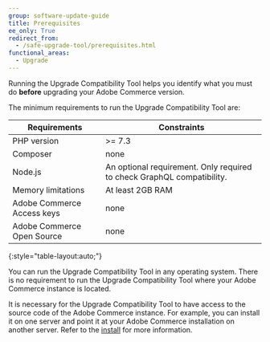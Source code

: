 ```yaml
---
group: software-update-guide
title: Prerequisites
ee_only: True
redirect_from:
  - /safe-upgrade-tool/prerequisites.html
functional_areas:
  - Upgrade
---
```


Running the Upgrade Compatibility Tool helps you identify what you must do **before** upgrading your Adobe Commerce version.

The minimum requirements to run the Upgrade Compatibility Tool are:

| **Requirements** | **Constraints** |
|----------------|-----------------|
| PHP version| >= 7.3 |
| Composer | none |
| Node.js | An optional requirement. Only required to check GraphQL compatibility. |
| Memory limitations | At least 2GB RAM |
| Adobe Commerce Access keys | none |
| Adobe Commerce Open Source | none |
{:style="table-layout:auto;"}

You can run the Upgrade Compatibility Tool in any operating system. There is no requirement to run the Upgrade Compatibility Tool where your Adobe Commerce instance is located.

It is necessary for the Upgrade Compatibility Tool to have access to the source code of the Adobe Commerce instance. For example, you can install it on one server and point it at your Adobe Commerce installation on another server. Refer to the [install]({{site.baseurl}}/upgrade-compatibility-tool/install.html#install) for more information.
